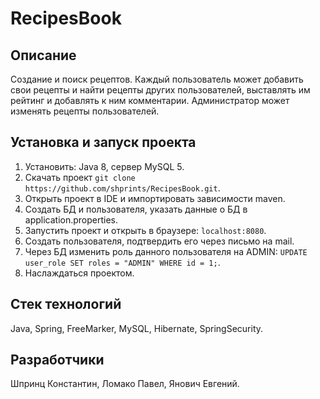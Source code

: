 # RecipesBook

## Описание
   Создание и поиск рецептов. 
   Каждый пользователь может добавить свои рецепты 
   и найти рецепты других пользователей, выставлять
   им рейтинг и добавлять к ним комментарии.
   Администратор может изменять рецепты пользователей.

## Установка и запуск проекта 
   1) Установить: Java 8, сервер MySQL 5.
   2) Скачать проект `git clone https://github.com/shprints/RecipesBook.git`.
   3) Открыть проект в IDE и импортировать зависимости maven.
   4) Создать БД и пользователя, указать данные о БД в application.properties. 
   5) Запустить проект и открыть в браузере: `localhost:8080`.
   6) Создать пользователя, подтвердить его через письмо на mail.
   7) Через БД изменить роль данного пользователя на ADMIN: `UPDATE user_role SET roles = "ADMIN" WHERE id = 1;`.
   8) Наслаждаться проектом.

## Стек технологий 
   Java, Spring, FreeMarker, MySQL, Hibernate, SpringSecurity.

## Разработчики 
   Шпринц Константин, Ломако Павел, Янович Евгений.
